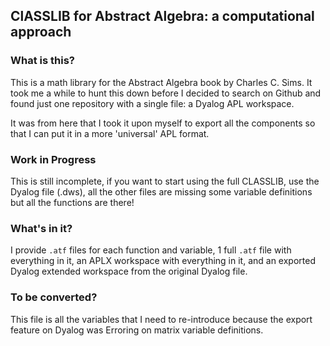## ClASSLIB for Abstract Algebra: a computational approach

### What is this?
This is a math library for the Abstract Algebra book by Charles C. Sims. It took me a while to hunt this down before I decided to search on Github and found just one repository with a single file: a Dyalog APL workspace.

It was from here that I took it upon myself to export all the components so that I can put it in a more 'universal' APL format.

### Work in Progress
This is still incomplete, if you want to start using the full CLASSLIB, use the Dyalog file (.dws), all the other files are missing some variable definitions but all the functions are there!

### What's in it?
I provide `.atf` files for each function and variable, 1 full `.atf` file with everything in it, an APLX workspace with everything in it, and an exported Dyalog extended workspace from the original Dyalog file.

### To be converted?
This file is all the variables that I need to re-introduce because the export feature on Dyalog was Erroring on matrix variable definitions.
